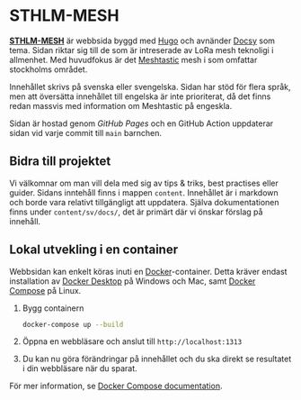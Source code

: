 # STHLM-MESH

**[STHLM-MESH](https://sthlm-mesh.se)** är webbsida byggd med [Hugo][] och avnänder [Docsy][] som tema.
Sidan riktar sig till de som är intreserade av LoRa mesh teknoligi i allmenhet. Med huvudfokus är det [Meshtastic][] mesh i som omfattar stockholms området. 

Innehållet skrivs på svenska eller svengelska. Sidan har stöd för flera språk, men att översätta innehållet till engelska är inte prioriterat, då det finns redan massvis med information om Meshtastic på engeskla.

Sidan är hostad genom _GitHub Pages_ och en GitHub Action uppdaterar sidan vid varje commit till `main` barnchen. 


## Bidra till projektet
Vi välkomnar om man vill dela med sig av tips & triks, best practises eller guider.
Sidans inntehåll finns i mappen `content`. Innehållet är i markdown och borde vara relativt tillgängligt att uppdatera.
Själva dokumentationen finns under `content/sv/docs/`, det är primärt där vi önskar förslag på innehåll.


## Lokal utvekling i en container
Webbsidan kan enkelt köras inuti en [Docker](https://docs.docker.com/)-container. Detta kräver endast installation av [Docker Desktop](https://www.docker.com/products/docker-desktop) på Windows och Mac, samt [Docker Compose](https://docs.docker.com/compose/install/) på Linux.


1. Bygg containern

   ```bash
   docker-compose up --build
   ```
1. Öppna en webbläsare och anslut till `http://localhost:1313` 

1. Du kan nu göra förändringar på innehållet och du ska direkt se resultatet i din webbläsare när du sparat.

För mer information, se [Docker Compose documentation][].

[Meshtastic]: http://meshtastic.org/
[Docsy]: https://github.com/google/docsy
[Hugo]: https://gohugo.io/
[Docker Compose documentation]: https://docs.docker.com/compose/gettingstarted/
